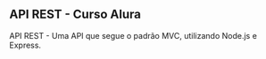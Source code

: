 ## API REST - Curso Alura

API REST - Uma API que segue o padrão MVC, utilizando Node.js e Express.
